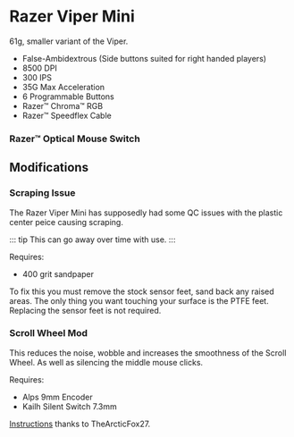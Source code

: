 # Razer Viper Mini

61g, smaller variant of the Viper.

- False-Ambidextrous (Side buttons suited for right handed players)
- 8500 DPI
- 300 IPS
- 35G Max Acceleration
- 6 Programmable Buttons
- Razer™ Chroma™ RGB
- Razer™ Speedflex Cable

### Razer™ Optical Mouse Switch

## Modifications
### Scraping Issue
The Razer Viper Mini has supposedly had some QC issues with the plastic center peice causing scraping. 

::: tip
This can go away over time with use.
:::

Requires:

- 400 grit sandpaper

To fix this you must remove the stock sensor feet, sand back any raised areas. The only thing you want touching your surface is the PTFE feet. Replacing the sensor feet is not required.

### Scroll Wheel Mod
This reduces the noise, wobble and increases the smoothness of the Scroll Wheel. As well as silencing the middle mouse clicks.

Requires:

- Alps 9mm Encoder
- Kailh Silent Switch 7.3mm

[Instructions](https://imgur.com/gallery/5yiEBFP) thanks to TheArcticFox27.
